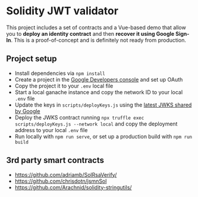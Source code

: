 # Solidity JWT validator

This project includes a set of contracts and a Vue-based demo that allow you to **deploy an identity contract** and then **recover it using Google Sign-In**. This is a proof-of-concept and is definitely not ready from production.

## Project setup

- Install dependencies via `npm install`
- Create a project in the [Google Developers console](https://console.developers.google.com/) and set up OAuth
- Copy the project it to your `.env` local file
- Start a local ganache instance and copy the network ID to your local `.env` file
- Update the keys in `scripts/deployKeys.js` using the [latest JWKS shared by Google](https://accounts.google.com/.well-known/openid-configuration)
- Deploy the JWKS contract running `npx truffle exec scripts/deployKeys.js --network local` and copy the deployment address to your local `.env` file
- Run locally with `npm run serve`, or set up a production build with `npm run build`

## 3rd party smart contracts

- https://github.com/adriamb/SolRsaVerify/
- https://github.com/chrisdotn/jsmnSol
- https://github.com/Arachnid/solidity-stringutils/